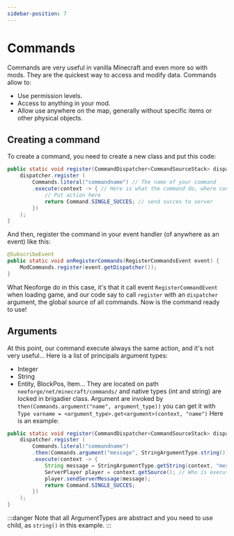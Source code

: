 ```yaml
---
sidebar-position: 7
---
```

# Commands
Commands are very useful in vanilla Minecraft and even more so with mods. They are the quickest way to access and modify data.
Commands allow to:
- Use permission levels.
- Access to anything in your mod.
- Allow use anywhere on the map, generally without specific items or other physical objects.
## Creating a command
To create a command, you need to create a new class and put this code:
```java
public static void register(CommandDispatcher<CommandSourceStack> dispatcher) {
    dispatcher.register (
        Commands.literal("commandname") // The name of your command
        .execute(context -> { // Here is what the command do, where context is a CommandContext<CommandSourceStack>
            // Put action here
            return Command.SINGLE_SUCCES; // send succes to server
        })
    );
}
```
And then, register the command in your event handler (of anywhere as an event) like this:
```java
@SubscribeEvent
public static void onRegisterCommands(RegisterCommandsEvent event) {
    ModCommands.register(event.getDispatcher());
}
```
What Neoforge do in this case, it's that it call event `RegisterCommandEvent` when loading game, and our code say to call `register` with an `dispatcher` argument, the global source of all commands. Now is the command ready to use!
## Arguments
At this point, our command execute always the same action, and it's not very useful...
Here is a list of principals argument types:
- Integer
- String
- Entity, BlockPos, Item...
They are located on path `neoforge/net/minecraft/commands/` and native types (int and string) are locked in brigadier class.
Argument are invoked by `then(Commands.argument("name", argument_type))` you can get it with `Type varname = <argument_type>.get<argument>(context, "name")`
Here is an example:
```java
public static void register(CommandDispatcher<CommandSourceStack> dispatcher) {
    dispatcher.register (
        Commands.literal("commandname")
        .then(Commands.argument("message", StringArgumentType.string())) // or word(), it's the string type
        .execute(context -> {
            String message = StringArgumentType.getString(context, "message"); // Same name as above
            ServerPlayer player = context.getSource(); // Who is executing the command
            player.sendServerMessage(message);
            return Command.SINGLE_SUCCES;
        })
    );
}
```
:::danger
Note that all ArgumentTypes are abstract and you need to use child, as `string()` in this example.
:::

